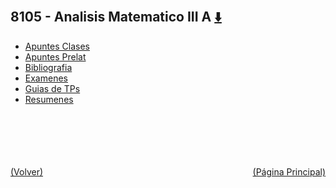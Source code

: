 
<html>
<body>
<h2>8105 - Analisis Matematico III A <a href="https://downgit.github.io/#/home?url=https://github.com/Apuntes-FIUBA/Apuntes-Electronica/tree/main/81 - Matemática/8105 - Analisis Matematico III A" style="font-size:20px">  ⬇️ </a></h2>
<ul>
    <li><a href="Apuntes Clases">Apuntes Clases</a></li>
    <li><a href="Apuntes Prelat">Apuntes Prelat</a></li>
    <li><a href="Bibliografia">Bibliografia</a></li>
    <li><a href="Examenes">Examenes</a></li>
    <li><a href="Guias de TPs">Guias de TPs</a></li>
    <li><a href="Resumenes">Resumenes</a></li>
</ul>
</body>
</html>




































<br><br><br><br><br><a href="../" style="float: left">(Volver)</a> <a href="https://apuntes-fiuba.github.io/Apuntes-Electronica" style="float: right">(Página Principal)</a>
